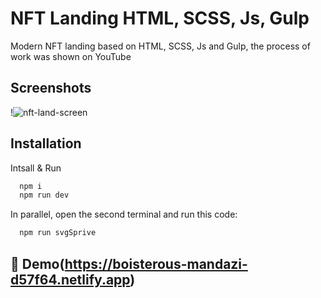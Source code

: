 # NFT Landing HTML, SCSS, Js, Gulp

Modern NFT landing based on HTML, SCSS, Js and Gulp, the process of work was shown on YouTube
## Screenshots

!![nft-land-screen](https://user-images.githubusercontent.com/107246526/226020328-f9c25cbf-8b94-49c8-909a-57d49e1e2479.jpeg)

## Installation

Intsall & Run
```bash
  npm i
  npm run dev
```

In parallel, open the second terminal and run this code:

```bash
  npm run svgSprive
```
## 🔗 Demo(https://boisterous-mandazi-d57f64.netlify.app)
